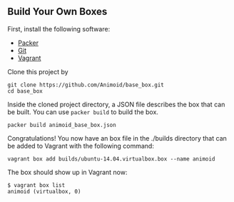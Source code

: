 ## Build Your Own Boxes

First, install the following software:

* [Packer](http://packer.io)
* [Git](https://git-scm.com)
* [Vagrant](https://www.vagrantup.com)

Clone this project by

    git clone https://github.com/Animoid/base_box.git
    cd base_box

Inside the cloned project directory, a JSON file describes the box that can be built. You can use `packer build` to build the
box.

    packer build animoid_base_box.json

Congratulations! You now have an box file in the ./builds directory that can be added to Vagrant with the following command:

    vagrant box add builds/ubuntu-14.04.virtualbox.box --name animoid

The box should show up in Vagrant now:

```
$ vagrant box list
animoid (virtualbox, 0)
```
